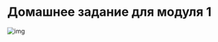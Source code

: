 # Домашнее задание для модуля 1

![img](https://github.com/babajaro/elearn/blob/ed120e79b30c9ca368fb47ccafad9f2f018f3b87/Diasoft-BI-Project.jpg)
